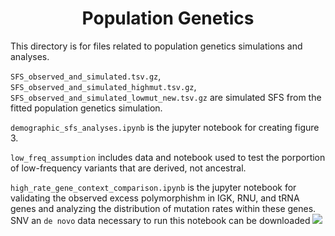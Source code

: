 <h1 align="center"> Population Genetics </h1>

This directory is for files related to population genetics simulations and analyses.

```SFS_observed_and_simulated.tsv.gz```, ```SFS_observed_and_simulated_highmut.tsv.gz```, ```SFS_observed_and_simulated_lowmut_new.tsv.gz``` are simulated SFS from the fitted population genetics simulation.

```demographic_sfs_analyses.ipynb``` is the jupyter notebook for creating figure 3.

```low_freq_assumption``` includes data and notebook used to test the porportion of low-frequency variants that are derived, not ancestral.

```high_rate_gene_context_comparison.ipynb``` is the jupyter notebook for validating the observed excess polymorphishm in IGK, RNU, and tRNA genes and analyzing the distribution of mutation rates within these genes. SNV an `de novo` data necessary to run this notebook can be downloaded [<img src="https://zenodo.org/badge/DOI/10.5281/zenodo.7659046.svg">](https://doi.org/10.5281/zenodo.7659046)
